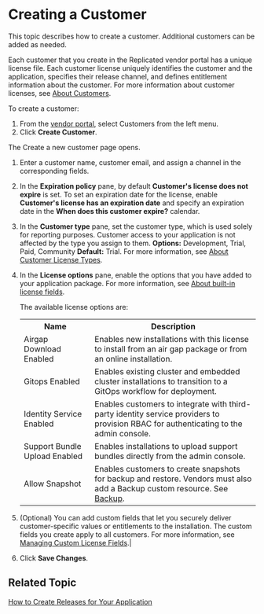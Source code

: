 # Creating a Customer

This topic describes how to create a customer. Additional customers can be added as needed.

Each customer that you create in the Replicated vendor portal has a unique license file. Each customer license uniquely identifies the customer and the application, specifies their release channel, and defines entitlement information about the customer. For more information about customer licenses, see [About Customers](licenses-about).

To create a customer:

1. From the [vendor portal](https://vendor.replicated.com), select Customers from the left menu.
1. Click **Create Customer**.

  The Create a new customer page opens.

1. Enter a customer name, customer email, and assign a channel in the corresponding fields.
1. In the **Expiration policy** pane, by default **Customer's license does not expire** is set. To set an expiration date for the license, enable **Customer's license has an expiration date** and specify an expiration date in the **When does this customer expire?** calendar. 

1. In the **Customer type** pane, set the customer type, which is used solely for reporting purposes. Customer access to your application is not affected by the type you assign to them. **Options:** Development, Trial, Paid, Community **Default:** Trial. For more information, see [About Customer License Types](licenses-about-types).

1. In the **License options** pane, enable the options that you have added to your application package. For more information, see [About built-in license fields](licenses-using-builtin-fields).

    The available license options are:

    <table>
        <tr>
          <th width="30%">Name</th>
          <th width="70%">Description</th>
        </tr>
        <tr>
          <td>Airgap Download Enabled</td>
          <td>Enables new installations with this license to install from an air gap package or from an online installation.</td>
        </tr>
        <tr>
          <td>Gitops Enabled</td>
          <td>Enables existing cluster and embedded cluster installations to transition to a GitOps workflow for deployment.</td>
        </tr>
        <tr>
          <td>Identity Service Enabled</td>
          <td>Enables customers to integrate with third-party identity service providers to provision RBAC for authenticating to the admin console.</td>
        </tr>
        <tr>
          <td>Support Bundle Upload Enabled</td>
          <td>Enables installations to upload support bundles directly from the admin console.</td>
        </tr>
        <tr>
          <td>Allow Snapshot</td>
          <td>Enables customers to create snapshots for backup and restore. Vendors must also add a Backup custom resource. See <a href="/reference/custom-resource-backup">Backup</a>.</td>
        </tr>
      </table>

1. (Optional) You can add custom fields that let you securely deliver customer-specific values or entitlements to the installation. The custom fields you create apply to all customers. For more information, see [Managing Custom License Fields](licenses-adding-custom-fields).|

1. Click **Save Changes**.

## Related Topic

[How to Create Releases for Your Application](distributing-workflow)